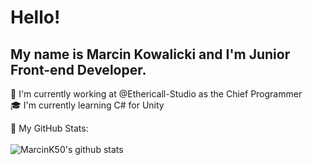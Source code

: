 # Hello!
## My name is Marcin Kowalicki and I'm Junior Front-end Developer.


💼 I'm currently working at @Ethericall-Studio as the Chief Programmer<br/>
🎓 I'm currently learning C# for Unity<br />

🤖 My GitHub Stats:<br /><br />
![MarcinK50's github stats](https://github-readme-stats-lilac.vercel.app/api?username=MarcinK50&hide=prs,stars&show_icons=true)

<!--
**MarcinK50/MarcinK50** is a ✨ _special_ ✨ repository because its `README.md` (this file) appears on your GitHub profile.

Here are some ideas to get you started:

- 🔭 I’m currently working on ...
- 🌱 I’m currently learning ...
- 👯 I’m looking to collaborate on ...
- 🤔 I’m looking for help with ...
- 💬 Ask me about ...
- 📫 How to reach me: ...
- 😄 Pronouns: ...
- ⚡ Fun fact: ...
-->
